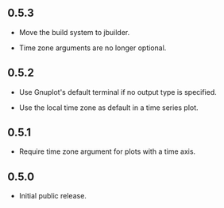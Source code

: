 ## 0.5.3

- Move the build system to jbuilder.

- Time zone arguments are no longer optional.

## 0.5.2

- Use Gnuplot's default terminal if no output type is specified.

- Use the local time zone as default in a time series plot.

## 0.5.1

- Require time zone argument for plots with a time axis.

## 0.5.0

- Initial public release.
